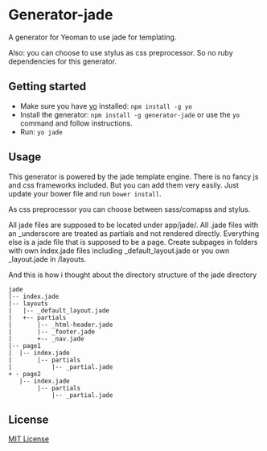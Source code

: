 # Generator-jade

A generator for Yeoman to use jade for templating.

Also: you can choose to use stylus as css preprocessor. So no ruby dependencies for this generator.

## Getting started
- Make sure you have [yo](https://github.com/yeoman/yo) installed:
    `npm install -g yo`
- Install the generator: `npm install -g generator-jade` or use the `yo` command and follow instructions.
- Run: `yo jade`

## Usage

This generator is powered by the jade template engine. There is no fancy js and css frameworks included.
But you can add them very easily. Just update your bower file and run <code>bower install</code>.

As css preprocessor you can choose between sass/comapss and stylus.

All jade files are supposed to be located under app/jade/. All .jade files with an _underscore are treated as partials and not rendered directly. Everything else is a jade file that is supposed to be a page. Create subpages in folders with own index.jade files including _default_layout.jade or you own _layout.jade in /layouts.

And this is how i thought about the directory structure of the jade directory

    jade
    |-- index.jade
    |-- layouts
    |   |-- _default_layout.jade
    |   +-- partials
    |       |-- _html-header.jade
    |       |-- _footer.jade
    |       +-- _nav.jade
    |-- page1
    |  |-- index.jade
    |       |-- partials
    |           |-- _partial.jade
    + - page2
       |-- index.jade
            |-- partials
                |-- _partial.jade

## License
[MIT License](http://en.wikipedia.org/wiki/MIT_License)
